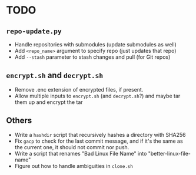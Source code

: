 TODO
====

`repo-update.py`
----------------

 - Handle repositories with submodules (update submodules as well)
 - Add `<repo_name>` argument to specify repo (just updates that repo)
 - Add `--stash` parameter to stash changes and pull (for Git repos)

`encrypt.sh` and `decrypt.sh`
-----------------------------
 - Remove .enc extension of encrypted files, if present.
 - Allow multiple inputs to `encrypt.sh` (and `decrypt.sh`?) and maybe tar them up and encrypt the tar

Others
------
 + Write a `hashdir` script that recursively hashes a directory with SHA256
 + Fix `gacp` to check for the last commit message, and if it's the same as the current one, it should not commit nor push.
 + Write a script that renames "Bad Linux File Name" into "better-linux-file-name"
 + Figure out how to handle ambiguities in `clone.sh`


